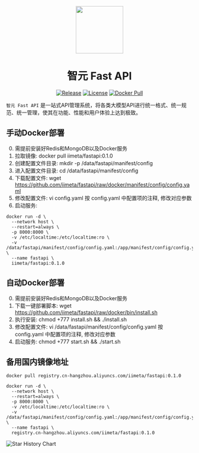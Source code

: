 <div align=center>

<img src="https://iim.ai/public/images/logo.png?t=2023112623" width="128"/>

# 智元 Fast API

[![Release](https://img.shields.io/github/v/release/iimeta/fastapi?color=blue)](https://github.com/iimeta/fastapi/releases)
[![License](https://img.shields.io/static/v1?label=license&message=MIT&color=green)](https://github.com/iimeta/fastapi/blob/main/LICENSE)
[![Docker Pull](https://img.shields.io/docker/pulls/iimeta/fastapi?color=brightgreen)](https://hub.docker.com/r/iimeta/fastapi)

</div>

`智元 Fast API` 是一站式API管理系统，将各类大模型API进行统一格式、统一规范、统一管理，使其在功能、性能和用户体验上达到极致。 

## 手动Docker部署
0. 需提前安装好Redis和MongoDB以及Docker服务
1. 拉取镜像: docker pull iimeta/fastapi:0.1.0
2. 创建配置文件目录: mkdir -p /data/fastapi/manifest/config
5. 进入配置文件目录: cd /data/fastapi/manifest/config
6. 下载配置文件: wget https://github.com/iimeta/fastapi/raw/docker/manifest/config/config.yaml
7. 修改配置文件: vi config.yaml 按 config.yaml 中配置项的注释, 修改对应参数
8. 启动服务: 
```shell
docker run -d \
  --network host \
  --restart=always \
  -p 8000:8000 \
  -v /etc/localtime:/etc/localtime:ro \
  -v /data/fastapi/manifest/config/config.yaml:/app/manifest/config/config.yaml \
  --name fastapi \
  iimeta/fastapi:0.1.0
```

## 自动Docker部署
0. 需提前安装好Redis和MongoDB以及Docker服务
1. 下载一键部署脚本: wget https://github.com/iimeta/fastapi/raw/docker/bin/install.sh
2. 执行安装: chmod +777 install.sh && ./install.sh
3. 修改配置文件: vi /data/fastapi/manifest/config/config.yaml 按 config.yaml 中配置项的注释, 修改对应参数
4. 启动服务: chmod +777 start.sh && ./start.sh

## 备用国内镜像地址
```shell
docker pull registry.cn-hangzhou.aliyuncs.com/iimeta/fastapi:0.1.0
```
```shell
docker run -d \
  --network host \
  --restart=always \
  -p 8000:8000 \
  -v /etc/localtime:/etc/localtime:ro \
  -v /data/fastapi/manifest/config/config.yaml:/app/manifest/config/config.yaml \
  --name fastapi \
  registry.cn-hangzhou.aliyuncs.com/iimeta/fastapi:0.1.0
```


![Star History Chart](https://api.star-history.com/svg?repos=iimeta/fastapi&type=Date)
